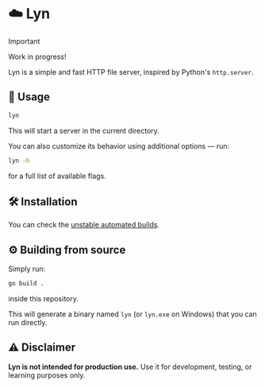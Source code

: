 # ☁️ Lyn

> [!IMPORTANT]
> Work in progress!

Lyn is a simple and fast HTTP file server, inspired by Python's `http.server`.

## 🚀 Usage

```bash
lyn
```

This will start a server in the current directory.

You can also customize its behavior using additional options — run:

```bash
lyn -h
```

for a full list of available flags.

## 🛠️ Installation

You can check the [unstable automated
builds](https://github.com/warbacon/lyn/releases/tag/unstable).

## ⚙️ Building from source

Simply run:

```bash
go build .
```

inside this repository.

This will generate a binary named `lyn` (or `lyn.exe` on Windows) that you can
run directly.

## ⚠️ Disclaimer

**Lyn is not intended for production use.** Use it for development, testing, or
learning purposes only.
